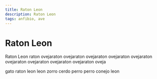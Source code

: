 ```yaml
---
title: Raton Leon
description: Raton Leon
tags: anfibio, ave
---
```


# Raton Leon

Raton Leon raton ovejaraton ovejaraton ovejaraton ovejaraton ovejaraton ovejaraton ovejaraton ovejaraton ovejaraton oveja

gato raton leon leon zorro cerdo perro perro conejo leon